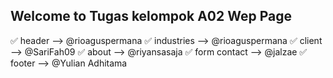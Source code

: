 ## Welcome to Tugas kelompok A02 Wep Page

✅  header --> @rioaguspermana
✅  industries --> @rioaguspermana
✅  client --> @SariFah09
✅  about --> @riyansasaja
✅  form contact --> @jalzae
✅  footer --> @Yulian Adhitama
